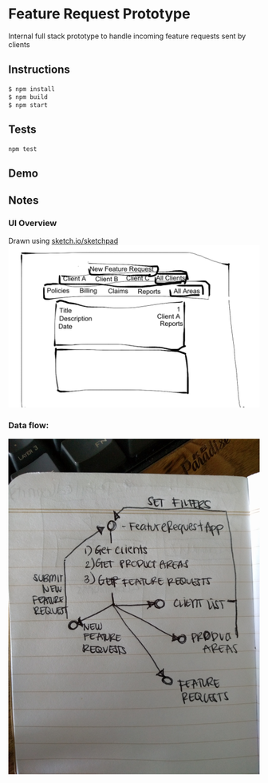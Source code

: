 # Feature Request Prototype

Internal full stack prototype to handle incoming feature requests sent by clients

## Instructions

```
$ npm install
$ npm build
$ npm start
```

## Tests

```
npm test
```

## Demo

## Notes

### UI Overview
Drawn using [sketch.io/sketchpad](https://sketch.io/sketchpad)
![alt tag](https://raw.githubusercontent.com/rjbernaldo/feature-request-prototype/master/wireframe.png)

### Data flow:
![alt tag](https://raw.githubusercontent.com/rjbernaldo/feature-request-prototype/master/dataflow.jpg)
